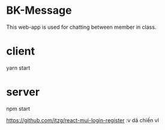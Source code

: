# BK-Message
This web-app is used for chatting between member in class.

# client
yarn start

# server 
npm start 

https://github.com/itzg/react-mui-login-register
:v dã chiến vl
